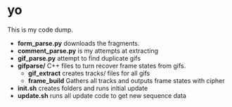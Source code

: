 # yo

This is my code dump.

- **form_parse.py** downloads the fragments.
- **comment_parse.py** is my attempts at extracting 
- **gif_parse.py** attempt to find duplicate gifs
- **gifparse/** C++ files to turn recover frame states from gifs. 
    - **gif_extract** creates tracks/ files for all gifs
    - **frame_build** Gathers all tracks and outputs frame states with cipher
- **init.sh** creates folders and runs initial update
- **update.sh** runs all update code to get new sequence data